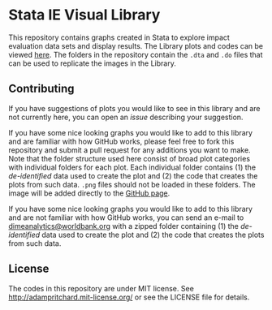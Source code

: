 # Stata IE Visual Library

This repository contains graphs created in Stata to explore impact evaluation data sets and display results. The Library plots and codes can be viewed [here](https://worldbank.github.io/Stata-IE-Visual-Library/). The folders in the repository contain the `.dta` and `.do` files that can be used to replicate the images in the Library.


## Contributing

If you have suggestions of plots you would like to see in this library and are not currently here, you can open an *issue* describing your suggestion.

If you have some nice looking graphs you would like to add to this library and are familiar with how GitHub works, please feel free to fork this repository and submit a pull request for any additions you want to make. Note that the folder structure used here consist of broad plot categories with individual folders for each plot. Each individual folder contains (1) the *de-identified* data used to create the plot and (2) the code that creates the plots from such data. `.png` files should not be loaded in these folders. The image will be added directly to the [GitHub page](https://worldbank.github.io/Stata-IE-Visual-Library/).

If you have some nice looking graphs you would like to add to this library and are not familiar with how GitHub works, you can send an e-mail to dimeanalytics@worldbank.org with a zipped folder containing (1) the *de-identified* data used to create the plot and (2) the code that creates the plots from such data.

## License

The codes in this repository are under MIT license. See http://adampritchard.mit-license.org/ or see the LICENSE file for details.